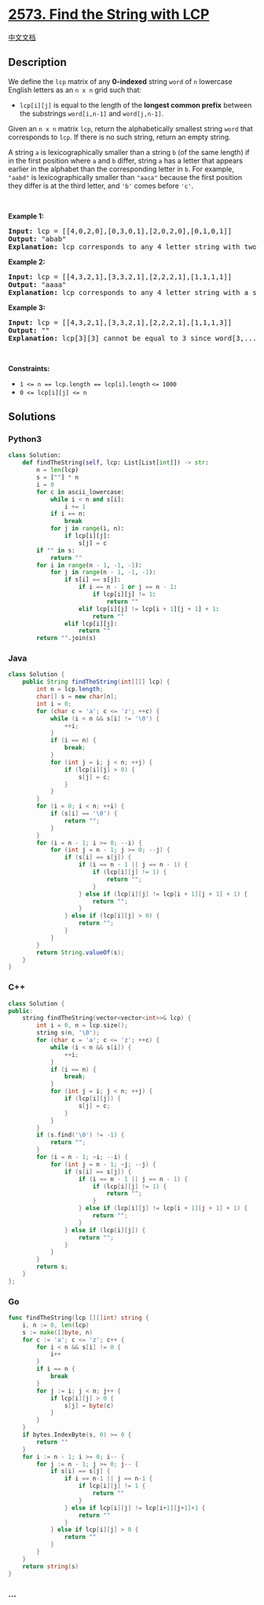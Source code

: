 # [2573. Find the String with LCP](https://leetcode.com/problems/find-the-string-with-lcp)

[中文文档](/solution/2500-2599/2573.Find%20the%20String%20with%20LCP/README.md)

## Description

<p>We define the <code>lcp</code> matrix of any <strong>0-indexed</strong> string <code>word</code> of <code>n</code> lowercase English letters as an <code>n x n</code> grid such that:</p>

<ul>
	<li><code>lcp[i][j]</code> is equal to the length of the <strong>longest common prefix</strong> between the substrings <code>word[i,n-1]</code> and <code>word[j,n-1]</code>.</li>
</ul>

<p>Given an&nbsp;<code>n x n</code> matrix <code>lcp</code>, return the alphabetically smallest string <code>word</code> that corresponds to <code>lcp</code>. If there is no such string, return an empty string.</p>

<p>A string <code>a</code> is lexicographically smaller than a string <code>b</code> (of the same length) if in the first position where <code>a</code> and <code>b</code> differ, string <code>a</code> has a letter that appears earlier in the alphabet than the corresponding letter in <code>b</code>. For example, <code>&quot;aabd&quot;</code> is lexicographically smaller than <code>&quot;aaca&quot;</code> because the first position they differ is at the third letter, and <code>&#39;b&#39;</code> comes before <code>&#39;c&#39;</code>.</p>

<p>&nbsp;</p>
<p><strong class="example">Example 1:</strong></p>

<pre>
<strong>Input:</strong> lcp = [[4,0,2,0],[0,3,0,1],[2,0,2,0],[0,1,0,1]]
<strong>Output:</strong> &quot;abab&quot;
<strong>Explanation:</strong> lcp corresponds to any 4 letter string with two alternating letters. The lexicographically smallest of them is &quot;abab&quot;.
</pre>

<p><strong class="example">Example 2:</strong></p>

<pre>
<strong>Input:</strong> lcp = [[4,3,2,1],[3,3,2,1],[2,2,2,1],[1,1,1,1]]
<strong>Output:</strong> &quot;aaaa&quot;
<strong>Explanation:</strong> lcp corresponds to any 4 letter string with a single distinct letter. The lexicographically smallest of them is &quot;aaaa&quot;. 
</pre>

<p><strong class="example">Example 3:</strong></p>

<pre>
<strong>Input:</strong> lcp = [[4,3,2,1],[3,3,2,1],[2,2,2,1],[1,1,1,3]]
<strong>Output:</strong> &quot;&quot;
<strong>Explanation:</strong> lcp[3][3] cannot be equal to 3 since word[3,...,3] consists of only a single letter; Thus, no answer exists.
</pre>

<p>&nbsp;</p>
<p><strong>Constraints:</strong></p>

<ul>
	<li><code>1 &lt;= n ==&nbsp;</code><code>lcp.length == </code><code>lcp[i].length</code>&nbsp;<code>&lt;= 1000</code></li>
	<li><code><font face="monospace">0 &lt;= lcp[i][j] &lt;= n</font></code></li>
</ul>

## Solutions

<!-- tabs:start -->

### **Python3**

```python
class Solution:
    def findTheString(self, lcp: List[List[int]]) -> str:
        n = len(lcp)
        s = [""] * n
        i = 0
        for c in ascii_lowercase:
            while i < n and s[i]:
                i += 1
            if i == n:
                break
            for j in range(i, n):
                if lcp[i][j]:
                    s[j] = c
        if "" in s:
            return ""
        for i in range(n - 1, -1, -1):
            for j in range(n - 1, -1, -1):
                if s[i] == s[j]:
                    if i == n - 1 or j == n - 1:
                        if lcp[i][j] != 1:
                            return ""
                    elif lcp[i][j] != lcp[i + 1][j + 1] + 1:
                        return ""
                elif lcp[i][j]:
                    return ""
        return "".join(s)
```

### **Java**

```java
class Solution {
    public String findTheString(int[][] lcp) {
        int n = lcp.length;
        char[] s = new char[n];
        int i = 0;
        for (char c = 'a'; c <= 'z'; ++c) {
            while (i < n && s[i] != '\0') {
                ++i;
            }
            if (i == n) {
                break;
            }
            for (int j = i; j < n; ++j) {
                if (lcp[i][j] > 0) {
                    s[j] = c;
                }
            }
        }
        for (i = 0; i < n; ++i) {
            if (s[i] == '\0') {
                return "";
            }
        }
        for (i = n - 1; i >= 0; --i) {
            for (int j = n - 1; j >= 0; --j) {
                if (s[i] == s[j]) {
                    if (i == n - 1 || j == n - 1) {
                        if (lcp[i][j] != 1) {
                            return "";
                        }
                    } else if (lcp[i][j] != lcp[i + 1][j + 1] + 1) {
                        return "";
                    }
                } else if (lcp[i][j] > 0) {
                    return "";
                }
            }
        }
        return String.valueOf(s);
    }
}
```

### **C++**

```cpp
class Solution {
public:
    string findTheString(vector<vector<int>>& lcp) {
        int i = 0, n = lcp.size();
        string s(n, '\0');
        for (char c = 'a'; c <= 'z'; ++c) {
            while (i < n && s[i]) {
                ++i;
            }
            if (i == n) {
                break;
            }
            for (int j = i; j < n; ++j) {
                if (lcp[i][j]) {
                    s[j] = c;
                }
            }
        }
        if (s.find('\0') != -1) {
            return "";
        }
        for (i = n - 1; ~i; --i) {
            for (int j = n - 1; ~j; --j) {
                if (s[i] == s[j]) {
                    if (i == n - 1 || j == n - 1) {
                        if (lcp[i][j] != 1) {
                            return "";
                        }
                    } else if (lcp[i][j] != lcp[i + 1][j + 1] + 1) {
                        return "";
                    }
                } else if (lcp[i][j]) {
                    return "";
                }
            }
        }
        return s;
    }
};
```

### **Go**

```go
func findTheString(lcp [][]int) string {
	i, n := 0, len(lcp)
	s := make([]byte, n)
	for c := 'a'; c <= 'z'; c++ {
		for i < n && s[i] != 0 {
			i++
		}
		if i == n {
			break
		}
		for j := i; j < n; j++ {
			if lcp[i][j] > 0 {
				s[j] = byte(c)
			}
		}
	}
	if bytes.IndexByte(s, 0) >= 0 {
		return ""
	}
	for i := n - 1; i >= 0; i-- {
		for j := n - 1; j >= 0; j-- {
			if s[i] == s[j] {
				if i == n-1 || j == n-1 {
					if lcp[i][j] != 1 {
						return ""
					}
				} else if lcp[i][j] != lcp[i+1][j+1]+1 {
					return ""
				}
			} else if lcp[i][j] > 0 {
				return ""
			}
		}
	}
	return string(s)
}
```

### **...**

```

```

<!-- tabs:end -->
